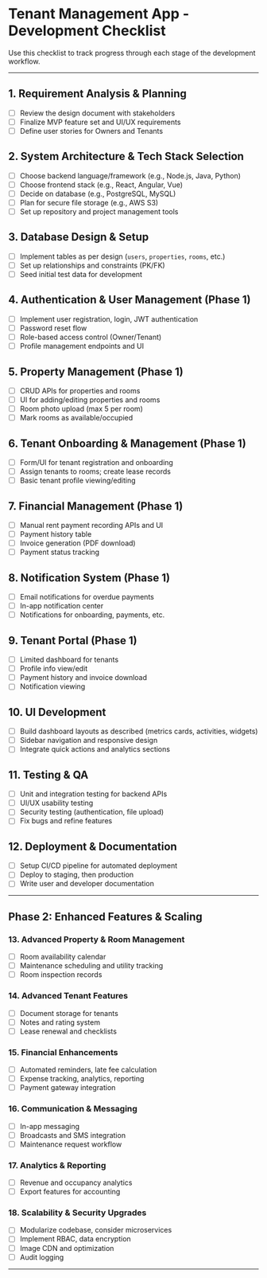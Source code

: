 # Tenant Management App - Development Checklist

Use this checklist to track progress through each stage of the development workflow.

---

## 1. Requirement Analysis & Planning
- [ ] Review the design document with stakeholders
- [ ] Finalize MVP feature set and UI/UX requirements
- [ ] Define user stories for Owners and Tenants

## 2. System Architecture & Tech Stack Selection
- [ ] Choose backend language/framework (e.g., Node.js, Java, Python)
- [ ] Choose frontend stack (e.g., React, Angular, Vue)
- [ ] Decide on database (e.g., PostgreSQL, MySQL)
- [ ] Plan for secure file storage (e.g., AWS S3)
- [ ] Set up repository and project management tools

## 3. Database Design & Setup
- [ ] Implement tables as per design (`users`, `properties`, `rooms`, etc.)
- [ ] Set up relationships and constraints (PK/FK)
- [ ] Seed initial test data for development

## 4. Authentication & User Management (Phase 1)
- [ ] Implement user registration, login, JWT authentication
- [ ] Password reset flow
- [ ] Role-based access control (Owner/Tenant)
- [ ] Profile management endpoints and UI

## 5. Property Management (Phase 1)
- [ ] CRUD APIs for properties and rooms
- [ ] UI for adding/editing properties and rooms
- [ ] Room photo upload (max 5 per room)
- [ ] Mark rooms as available/occupied

## 6. Tenant Onboarding & Management (Phase 1)
- [ ] Form/UI for tenant registration and onboarding
- [ ] Assign tenants to rooms; create lease records
- [ ] Basic tenant profile viewing/editing

## 7. Financial Management (Phase 1)
- [ ] Manual rent payment recording APIs and UI
- [ ] Payment history table
- [ ] Invoice generation (PDF download)
- [ ] Payment status tracking

## 8. Notification System (Phase 1)
- [ ] Email notifications for overdue payments
- [ ] In-app notification center
- [ ] Notifications for onboarding, payments, etc.

## 9. Tenant Portal (Phase 1)
- [ ] Limited dashboard for tenants
- [ ] Profile info view/edit
- [ ] Payment history and invoice download
- [ ] Notification viewing

## 10. UI Development
- [ ] Build dashboard layouts as described (metrics cards, activities, widgets)
- [ ] Sidebar navigation and responsive design
- [ ] Integrate quick actions and analytics sections

## 11. Testing & QA
- [ ] Unit and integration testing for backend APIs
- [ ] UI/UX usability testing
- [ ] Security testing (authentication, file upload)
- [ ] Fix bugs and refine features

## 12. Deployment & Documentation
- [ ] Setup CI/CD pipeline for automated deployment
- [ ] Deploy to staging, then production
- [ ] Write user and developer documentation

---

## Phase 2: Enhanced Features & Scaling

### 13. Advanced Property & Room Management
- [ ] Room availability calendar
- [ ] Maintenance scheduling and utility tracking
- [ ] Room inspection records

### 14. Advanced Tenant Features
- [ ] Document storage for tenants
- [ ] Notes and rating system
- [ ] Lease renewal and checklists

### 15. Financial Enhancements
- [ ] Automated reminders, late fee calculation
- [ ] Expense tracking, analytics, reporting
- [ ] Payment gateway integration

### 16. Communication & Messaging
- [ ] In-app messaging
- [ ] Broadcasts and SMS integration
- [ ] Maintenance request workflow

### 17. Analytics & Reporting
- [ ] Revenue and occupancy analytics
- [ ] Export features for accounting

### 18. Scalability & Security Upgrades
- [ ] Modularize codebase, consider microservices
- [ ] Implement RBAC, data encryption
- [ ] Image CDN and optimization
- [ ] Audit logging

---
